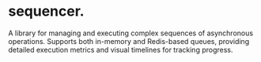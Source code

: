 # sequencer.
A library for managing and executing complex sequences of asynchronous operations. Supports both in-memory and Redis-based queues, providing detailed execution metrics and visual timelines for tracking progress.
